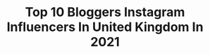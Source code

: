 ---
title: Top 10 Bloggers Instagram Influencers In United Kingdom In 2021
description: >-
  Find top bloggers Instagram influencers in United Kingdom in 2021. Most popular hashtags: #autumnstyle #autumnfashion #authenticlovemag.
platform: Instagram
hits: 1149
text_top: Discover the most popular Instagram profiles on inBeat.
text_bottom: Our platform aggregates 1149 Instagram influencers like this in United Kingdom for you to work with.
profiles:
  - username: "missdemiy"
    fullname: >-
      DEMI YOUNG 💋
    bio: >-
      Focus on positivity UK based 📍 Fashion blogger ✨ 💌 Collabs/PR missdemiy.enquiries@gmail.com
    location: "United Kingdom"
    followers: 10165
    engagement: 1317
    commentsToLikes: 0.617593
    id: ck15s8o81bsde0i193c7ksghv
    verified: false
    hashtags: "#isawicons, #katchme, #ad"
  - username: "safiiyyaahh"
    fullname: >-
      safiyyah
    bio: >-
      #mixedrace Don’t take it too serious ... 😜 Part time blogger/model ... DM/email for enquires ❤️
    location: "United Kingdom"
    followers: 12464
    engagement: 1219
    commentsToLikes: 0.108854
    id: ck8t4y3ge887c0j78vzssczqs
    verified: false
    hashtags: "#pakistanilawn, #pakistanstreetstyle, #likeforlike, #pakistanhomestyle"
  - username: "ourtasteforlife"
    fullname: >-
      CHARLOTTE ♡ NATALIE 𖤥 UK
    bio: >-
      🚐 Converting a Ford Transit ourselves 🙈 💻 LGBT+ Travel & Lifestyle Bloggers 📸 Sharing Love & Positivity ✨ Blog ▼ Presets @otflpresets
    location: "United Kingdom"
    followers: 34718
    engagement: 947
    commentsToLikes: 0.081032
    id: ck5zqz6k2vl810i14cmyqbzfl
    verified: false
    hashtags: "#lesbiancouples, #travelcouplelife, #girlsthatwander, #pride"
  - username: "jasminecjonas"
    fullname: >-
      Jasmine Cecilia Jonas
    bio: >-
      👋🏽✨ Blogger • Social Media Consultant • Graphic Designer • Public Speaker • Avid Iced Latte Drinker hello@jasminececiliajonas.com
    location: "United Kingdom"
    followers: 29688
    engagement: 665
    commentsToLikes: 0.080318
    id: ck0vyitz747lf0i19jw08pqwr
    verified: false
    hashtags: "#imwearingri, #topshopstyle, #topshopgirls"
  - username: "drlouloubug"
    fullname: >-
      Lauren Mulcahy-Ryan 🇮🇪 🇬🇧
    bio: >-
      Collabs- drlouloubug@gmail.com London blogger World traveller (59 down) Wife to @jamesy_pics Tall girls fashion Foodie
    location: "United Kingdom"
    followers: 7235
    engagement: 1229
    commentsToLikes: 0.457739
    id: ck5q1qbhdc8zx0i11mlk74phg
    verified: false
    hashtags: "#colourlovers, #newweek, #styledbyme, #prettycitylondon"
  - username: "charlottehartmanx"
    fullname: >-
      Charlotte Hartman
    bio: >-
      Life quote: “I have nothing to wear” ♡Fashion blogger, DM/Email for collabs ♥@sheinofficial “charlotte0015” for 15% off ♡Owner of @dressmeofficialuk
    location: "United Kingdom"
    followers: 10357
    engagement: 1090
    commentsToLikes: 0.480720
    id: ckap3mo5p3ne80i78a4xgqafn
    verified: false
    hashtags: "#todayimwearingthis, #fashionpost, #outfitlove, #casualstyles"
  - username: "carissalam_x"
    fullname: >-
      CARISSA LAM
    bio: >-
      ➖ British-born Chinese Blogger | London ➖ Founder @carissalamdigital ➖ Minimal & Mindful 🤍 #CarissaTravels 💌 contact.carissalam@gmail.com
    location: "United Kingdom"
    followers: 16731
    engagement: 714
    commentsToLikes: 0.083696
    id: ck5q0ca9r5aue0i11yqww686z
    verified: false
    hashtags: "#moltonbrown, #mbxme, #shein, #sheingals"
  - username: "ellenextdoor"
    fullname: >-
      Elle | Fashion & Travel Inspo
    bio: >-
      Blogger/YouTuber 🌎📸 Londoner. Coeliac. Wannabe New Yorker 🗽 Tik Tok - ellenextdoor
    location: "United Kingdom"
    followers: 111107
    engagement: 431
    commentsToLikes: 0.048652
    id: ck0tyaxmcm7zv0i19ozep6l70
    verified: false
    hashtags: "#styleblogger, #ukreels, #londonblogger, #instagramreels"
  - username: "americanandthebrit"
    fullname: >-
      TRAVEL COUPLE | GEORGE & HANNA
    bio: >-
      George🇬🇧&Hanna🇺🇸 ✈️ Left our 9-5 to travel the world full time ✨Travel Creators, Bloggers & YouTubers 📍Currently: London ✍🏼 Founders of @journey.pr
    location: "United Kingdom"
    followers: 54728
    engagement: 447
    commentsToLikes: 0.085989
    id: ck0w78pqxcbrx0i19eh91belu
    verified: false
    hashtags: "#lovegreatbritain, #travelcouples, #romanticcouples, #exploretocreate"
  - username: "curlyproverbz"
    fullname: >-
      Farida Sharma
    bio: >-
      Curly Mummy Blogger. LDN 🇬🇧 270K + awesome subbies 18.4M views. ⬇️curlyproverbz@gmail.com
    location: "United Kingdom"
    followers: 46470
    engagement: 440
    commentsToLikes: 0.058140
    id: ck6tmlmtt82fn0j71mb4n6aur
    verified: false
    hashtags: "#myerborian, #ad, #paidpartnership, #wakandaforever"
---
